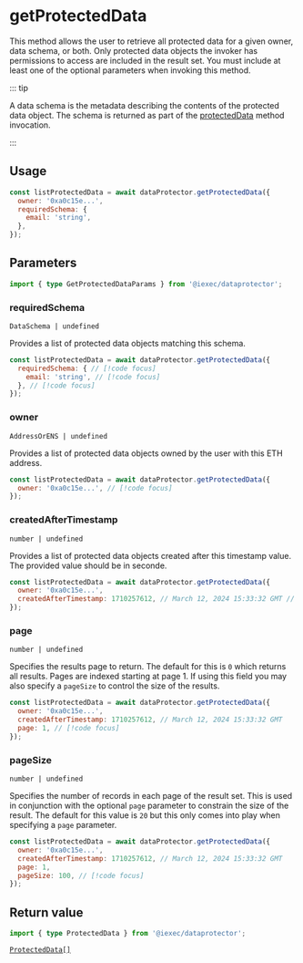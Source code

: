 # getProtectedData

This method allows the user to retrieve all protected data for a given owner,
data schema, or both. Only protected data objects the invoker has permissions to
access are included in the result set. You must include at least one of the
optional parameters when invoking this method.

::: tip

A data schema is the metadata describing the contents of the protected data
object. The schema is returned as part of the [protectedData](protectData.md)
method invocation.

:::

## Usage

```js
const listProtectedData = await dataProtector.getProtectedData({
  owner: '0xa0c15e...',
  requiredSchema: {
    email: 'string',
  },
});
```

## Parameters

```ts twoslash
import { type GetProtectedDataParams } from '@iexec/dataprotector';
```

### requiredSchema

`DataSchema | undefined`

Provides a list of protected data objects matching this schema.

<!-- prettier-ignore-start -->
```js
const listProtectedData = await dataProtector.getProtectedData({
  requiredSchema: { // [!code focus]
    email: 'string', // [!code focus]
  }, // [!code focus]
});
```
<!-- prettier-ignore-end -->

### owner

`AddressOrENS | undefined`

Provides a list of protected data objects owned by the user with this ETH
address.

```js
const listProtectedData = await dataProtector.getProtectedData({
  owner: '0xa0c15e...', // [!code focus]
});
```

### createdAfterTimestamp

`number | undefined`

Provides a list of protected data objects created after this timestamp value.
The provided value should be in seconde.

```js
const listProtectedData = await dataProtector.getProtectedData({
  owner: '0xa0c15e...',
  createdAfterTimestamp: 1710257612, // March 12, 2024 15:33:32 GMT // [!code focus]
});
```

### page

`number | undefined`

Specifies the results page to return. The default for this is `0` which returns
all results. Pages are indexed starting at page 1. If using this field you may
also specify a `pageSize` to control the size of the results.

```js
const listProtectedData = await dataProtector.getProtectedData({
  owner: '0xa0c15e...',
  createdAfterTimestamp: 1710257612, // March 12, 2024 15:33:32 GMT
  page: 1, // [!code focus]
});
```

### pageSize

`number | undefined`

Specifies the number of records in each page of the result set. This is used in
conjunction with the optional `page` parameter to constrain the size of the
result. The default for this value is `20` but this only comes into play when
specifying a `page` parameter.

```js
const listProtectedData = await dataProtector.getProtectedData({
  owner: '0xa0c15e...',
  createdAfterTimestamp: 1710257612, // March 12, 2024 15:33:32 GMT
  page: 1,
  pageSize: 100, // [!code focus]
});
```

## Return value

```ts twoslash
import { type ProtectedData } from '@iexec/dataprotector';
```

[`ProtectedData[]`](../types.md#protecteddata)
